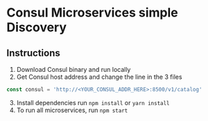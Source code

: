 Consul Microservices simple Discovery
=====================================

## Instructions

1. Download Consul binary and run locally
2. Get Consul host address and change the line in the 3 files
```js
const consul = 'http://<YOUR_CONSUL_ADDR_HERE>:8500/v1/catalog'
```
3. Install dependencies run `npm install` or `yarn install`
4. To run all microservices, run `npm start`